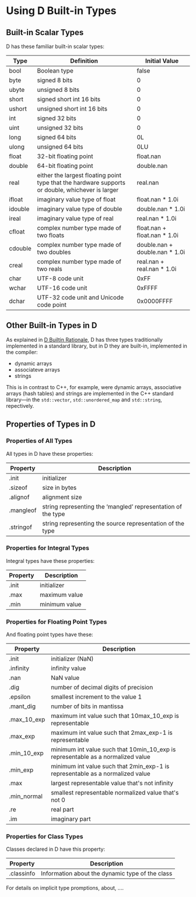 Using D Built-in Types
=======================

## Built-in Scalar Types

D has these familiar built-in scalar types:

|Type|Definition|Initial Value|
|----|----------|-------------|
|bool|Boolean type|false|
|byte|signed 8 bits|0|
|ubyte|unsigned 8 bits|0|
|short|signed short int 16 bits|0|
|ushort|unsigned short int 16 bits|0|
|int|signed 32 bits|0|
|uint|unsigned 32 bits|0|
|long|signed 64 bits|0L|
|ulong|unsigned 64 bits|0LU|
|float|32-bit floating point|float.nan|
|double|64-bit floating point|double.nan|
|real|either the largest floating point type that the hardware supports or double, whichever is larger|real.nan|
|ifloat|imaginary value type of float|float.nan * 1.0i|
|idouble|imaginary value type of double|double.nan * 1.0i|
|ireal|imaginary value type of real|real.nan * 1.0i|
|cfloat|complex number type made of two floats|float.nan + float.nan * 1.0i|
|cdouble|complex number type made of two doubles|double.nan + double.nan * 1.0i|
|creal|complex number type made of two reals|real.nan + real.nan * 1.0i|
|char|UTF-8 code unit|0xFF|
|wchar|UTF-16 code unit|0xFFFF|
|dchar|UTF-32 code unit and Unicode code point|0x0000FFFF|

## Other Built-in Types in D

As explained in [D Builtin Rationale](https://dlang.org/articles/builtin.html), D has three types traditionally implemented in a standard library, but in D they are built-in, implemented in the compiler:

- dynamic arrays
- associateve arrays
- strings

This is in contrast to C++, for example, were dynamic arrays, associative arrays (hash tables) and strings are implemented in the C++ standard library&mdash;in the `std::vector`, `std::unordered_map` and `std::string`, repectively. 

## Properties of Types in D

### Properties of All Types

All types in D have these properties:

| Property|Description|
|---------|-----------|
|.init|initializer|
|.sizeof|size in bytes|
|.alignof|alignment size|
|.mangleof|string representing the ‘mangled’ representation of the type|
|.stringof|string representing the source representation of the type|

### Properties for Integral Types

Integral types have these properties:

|Property|Description|
|--------|----------|
|.init|initializer|
|.max|maximum value|
|.min|minimum value|

### Properties for Floating Point Types

And floating point types have these:

|Property|Description|
|--------|----------|
|.init|initializer (NaN)|
|.infinity|infinity value|
|.nan|NaN value|
|.dig|number of decimal digits of precision|
|.epsilon|smallest increment to the value 1|
|.mant_dig|number of bits in mantissa|
|.max_10_exp|maximum int value such that 10max_10_exp is representable|
|.max_exp|maximum int value such that 2max_exp-1 is representable|
|.min_10_exp|minimum int value such that 10min_10_exp is representable as a normalized value|
|.min_exp|minimum int value such that 2min_exp-1 is representable as a normalized value|
|.max|largest representable value that's not infinity|
|.min_normal|smallest representable normalized value that's not 0|
|.re|real part|
|.im|imaginary part|

### Properties for Class Types

Classes declared in D have this property:

|Property|Description|
|--------|-----------|
|.classinfo|Information about the dynamic type of the class|

For details on implicit type promptions, about, ....
